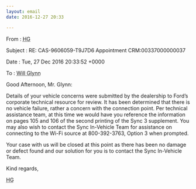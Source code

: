 ```yaml
---
layout: email
date: 2016-12-27 20:33

---
```

From
: <abbr class='person' title='Regional Customer Service Manager #2, Ford Customer Relationship Center'>HG</abbr>

Subject
: RE: CAS-9606059-T9J7D6 Appointment CRM:00337000000037

Date
: Tue, 27 Dec 2016 20:33:52 +0000

To
: <abbr class='person' title='me'>Will Glynn</abbr>


Good Afternoon, Mr. Glynn:

Details of your vehicle concerns were submitted by the dealership to Ford’s corporate technical resource for review. It has been determined that there is no vehicle failure, rather a concern with the connection point. Per technical assistance team, at this time we would have you reference the information on pages 105 and 106 of the second printing of the Sync 3 supplement. You may also wish to contact the Sync In-Vehicle Team for assistance on connecting to the Wi-Fi source at 800-392-3763, Option 3 when prompted.

Your case with us will be closed at this point as there has been no damage or defect found and our solution for you is to contact the Sync In-Vehicle Team.

Kind regards,

<abbr class='person' title='Regional Customer Service Manager #2, Ford Customer Relationship Center'>HG</abbr>
